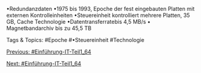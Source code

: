 •Redundanzdaten
•1975 bis 1993, Epoche der fest eingebauten Platten mit externen Kontrolleinheiten
•Steuereinheit kontrolliert mehrere Platten, 35 GB, Cache Technologie
•Datentransferratebis 4,5 MB/s
• Magnetbandarchiv bis zu 45,5 TB

   Tags & Topics:
   #Epoche
   #•Steuereinheit
   #Technologie

[Previous: #Einführung-IT-Teil1_64](Einführung-IT-Teil1_64.md)

[Next: #Einführung-IT-Teil1_64](Einführung-IT-Teil1_64.md)